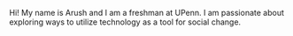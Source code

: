 Hi! My name is Arush and I am a freshman at UPenn. I am passionate about exploring ways to utilize technology as a tool for social change.